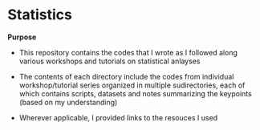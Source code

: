 # Statistics

**Purpose**

- This repository contains the codes that I wrote as I followed along various workshops and tutorials on statistical anlayses

- The contents of each directory include the codes from individual workshop/tutorial series organized in multiple sudirectories, each of which contains scripts, datasets and notes summarizing the keypoints (based on my understanding) 

- Wherever applicable, I provided links to the resouces I used


